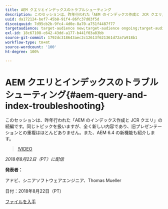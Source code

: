 ```yaml
---
title: AEM クエリとインデックスのトラブルシューティング
description: このセッションは、昨年行われた「AEM のインデックス作成と JCR クエリ」の続編です（下記のリンク）。同じトピックを扱いますが、全く新しい内容であり、旧プレゼンテーションとの重複はほとんどありません。また、AEM 6.4 の新機能も紹介します。
uuid: da172124-bef7-45b8-91f4-86fc37d03f5d
discoiquuid: 7d95cb2b-9fc4-4d0e-8a70-a751f4487f77
targetaudience: target-audience new;target-audience ongoing;target-audience upgrader
exl-id: 18c67108-c642-43dd-a177-b441f03a83bb
source-git-commit: 1792dc318643aec2c12613f621361d72a7a918b1
workflow-type: tm+mt
source-wordcount: '100'
ht-degree: 100%

---
```


# AEM クエリとインデックスのトラブルシューティング{#aem-query-and-index-troubleshooting}

このセッションは、昨年行われた「AEM のインデックス作成と JCR クエリ」の続編です。同じトピックを扱いますが、全く新しい内容であり、旧プレゼンテーションとの重複はほとんどありません。また、AEM 6.4 の新機能も紹介します。

>[!VIDEO](https://video.tv.adobe.com/v/23429/?quality=0)

*2018年8月22日（PT）に配信*

**発表者：**

アドビ、シニアソフトウェアエンジニア、Thomas Mueller

日付：2018年8月22日（PT）

[ファイルを入手](assets/aem-gems-aem-queryandindextroubleshooting-08222018.pdf)
<!--
[Get back to the Overview](https://helpx.adobe.com/experience-manager/kt/eseminars/gems/aem-index.html)
-->
